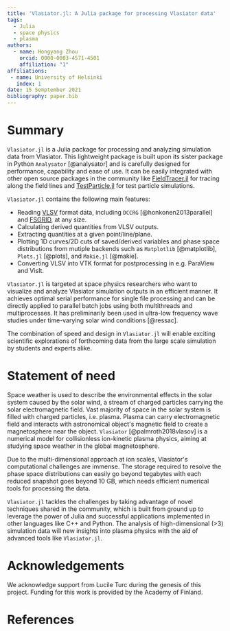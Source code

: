 ```yaml
---
title: 'Vlasiator.jl: A Julia package for processing Vlasiator data'
tags:
  - Julia
  - space physics
  - plasma
authors:
  - name: Hongyang Zhou
    orcid: 0000-0003-4571-4501
    affiliation: "1"
affiliations:
 - name: University of Helsinki
   index: 1
date: 15 Semptember 2021
bibliography: paper.bib
---
```


# Summary

`Vlasiator.jl` is a Julia package for processing and analyzing simulation data
from Vlasiator.
This lightweight package is built upon its sister package in Python `Analysator`
[@analysator] and is carefully designed for performance, capability and ease of
use. It can be easily integrated with other open source packages in the
community like [FieldTracer.jl](https://github.com/henry2004y/FieldTracer.jl)
for tracing along the field lines and
[TestParticle.jl](https://github.com/henry2004y/TestParticle.jl) for test
particle simulations.

`Vlasiator.jl` contains the following main features:

- Reading [VLSV](https://github.com/fmihpc/vlsv) format data, including `DCCRG`
[@honkonen2013parallel] and [FSGRID](https://github.com/fmihpc/fsgrid), at any
size.
- Calculating derived quantities from VLSV outputs.
- Extracting quantities at a given point/line/plane.
- Plotting 1D curves/2D cuts of saved/derived variables and phase space
distributions from mutiple backends such as `Matplotlib` [@matplotlib],
`Plots.jl` [@plots], and `Makie.jl` [@makie].
- Converting VLSV into VTK format for postprocessing in e.g. ParaView and VisIt.

`Vlasiator.jl` is targeted at space physics researchers who want to visualize
and analyze Vlasiator simulation outputs in an efficient manner.
It achieves optimal serial performance for single file processing and can be
directly applied to parallel batch jobs using both multithreads and
multiprocesses. It has preliminarily been used in ultra-low frequency wave
studies under time-varying solar wind conditions [@ressac].

The combination of speed and design in `Vlasiator.jl` will enable exciting
scientific explorations of forthcoming data from the large scale simulation by
students and experts alike.

# Statement of need

Space weather is used to describe the environmental effects in the solar system
caused by the solar wind, a stream of charged particles carrying the solar
electromagnetic field. Vast majority of space in the solar system is filled with
charged particles, i.e. plasma.  Plasma can carry electromagnetic field and
interacts with astronomical object's magnetic field to create a magnetosphere
near the object. `Vlasiator` [@palmroth2018vlasov] is a numerical model for
collisionless ion-kinetic plasma physics, aiming at studying space weather in
the global magnetosphere.

Due to the multi-dimensional approach at ion scales, Vlasiator's computational
challenges are immense. The storage required to resolve the phase space
distributions can easily go beyond tegabytes with each reduced snapshot goes
beyond 10 GB, which needs efficient numerical tools for processing the data.

`Vlasiator.jl` tackles the challenges by taking advantage of novel techniques
shared in the community, which is built from ground up to leverage the power of
Julia and successful applications implemented in other languages like C++ and
Python. The analysis of high-dimensional (>3) simulation data will new insights
into plasma physics with the aid of advanced tools like `Vlasiator.jl`.

# Acknowledgements

We acknowledge support from Lucile Turc during the genesis of this project.
Funding for this work is provided by the Academy of Finland.

# References